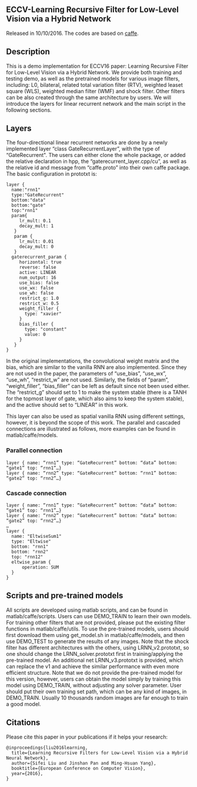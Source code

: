 
## ECCV-Learning Recursive Filter for Low-Level Vision via a Hybrid Network

Released in 10/10/2016. The codes are based on [caffe](https://github.com/BVLC/caffe).

## Description

This is a demo implementation for ECCV16 paper: Learning Recursive Filter for Low-Level Vision via a Hybrid Network. We provide both training and testing demo, as well as the pretrained models for various image filters, including: L0, bilateral, related total variation filter (RTV), weighted leaset square (WLS), weighted median filter (WMF) and shock filter. Other filters can be also created through the same architecture by users.
We will introduce the layers for linear recurrent network and the main script in the following sections.

## Layers
The four-directional linear recurrent networks are done by a newly implemented layer “class GateRecurrentLayer”, with the type of “GateRecurrent". The users can either clone the whole package, or added the relative declaration in hpp, the “gaterecurrent_layer.cpp/cu”, as well as the relative id and message from “caffe.proto” into their own caffe package.
The basic configuration in prototxt is:
```
layer {
  name:"rnn1"
  type:"GateRecurrent"
  bottom:"data"
  bottom:"gate"
  top:"rnn1"
  param{
     lr_mult: 0.1
     decay_mult: 1
   }
   param {
     lr_mult: 0.01
     decay_mult: 0
   }
  gaterecurrent_param {
     horizontal: true
     reverse: false
     active: LINEAR
     num_output: 16
     use_bias: false
     use_wx: false
     use_wh: false
     restrict_g: 1.0
     restrict_w: 0.5
     weight_filler {
       type: "xavier"
     }
     bias_filler {
       type: "constant"
       value: 0
     }
   }
}
```
In the original implementations, the convolutional weight matrix and the bias, which are similar to the vanilla RNN are also implemented. Since they are not used in the paper, the parameters of “use_bias”, “use_wx”, “use_wh”, “restrict_w” are not used. Similarly, the fields of “param”, “weight_filler”, “bias_filler” can be left as default since not been used either. The “restrict_g” should set to 1 to make the system stable (there is a TANH for the topmost layer of gate, which also aims to keep the system stable), and the active should set to “LINEAR” in this work. 

This layer can also be used as spatial vanilla RNN using different settings, however, it is beyond the scope of this work.
The parallel and cascaded connections are illustrated as follows, more examples can be found in matlab/caffe/models.

### Parallel connection
```
layer { name: “rnn1” type: “GateRecurrent” bottom: “data” bottom: “gate1” top: “rnn1”…}
layer { name: “rnn2” type: “GateRecurrent” bottom: “rnn1” bottom: “gate2” top: “rnn2”…}
```
### Cascade connection
```
layer { name: “rnn1” type: “GateRecurrent” bottom: “data” bottom: “gate1” top: “rnn1”…}
layer { name: “rnn2” type: “GateRecurrent” bottom: “data” bottom: “gate2” top: “rnn2”…}
…
layer {
  name: "EltwiseSum1"
  type: "Eltwise"
  bottom: "rnn1"
  bottom: "rnn2"
  top: "rnn12"
  eltwise_param {
      operation: SUM
  }
}
```

## Scripts and pre-trained models
All scripts are developed using matlab scripts, and can be found in matlab/caffe/scripts. Users can use DEMO_TRAIN to learn their own models. For training other filters that are not provided, please put the existing filter functions in matlab/caffe/utils.
To use the pre-trained models, users should first download them using get_model.sh in matlab/caffe/models, and then use DEMO_TEST to generate the results of any images. Note that the shock filter has different architectures with the others, using LRNN_v2.prototxt, so one should change the LRNN_solver.prototxt first in training/applying the pre-trained model. 
An additional net LRNN_v3.prototxt is provided, which can replace the v1 and achieve the similar performance with even more efficient structure. Note that we do not provide the pre-trained model for this version, however, users can obtain the model simply by training this model using DEMO_TRAIN, without adjusting any solver parameter.
User should put their own training set path, which can be any kind of images, in DEMO_TRAIN. Usually 10 thousands random images are far enough to train a good model.

## Citations
Please cite this paper in your publications if it helps your research:
```
@inproceedings{liu2016learning,
  title={Learning Recursive Filters for Low-Level Vision via a Hybrid Neural Network},
  author={Sifei Liu and Jinshan Pan and Ming-Hsuan Yang},
  booktitle={European Conference on Computer Vision},
  year={2016},
}
```
